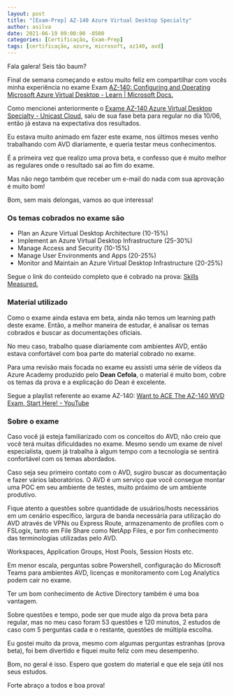 ```yaml
---
layout: post
title: "[Exam-Prep] AZ-140 Azure Virtual Desktop Specialty"
author: asilva
date: 2021-06-19 09:00:00 -0500
categories: [Certificação, Exam-Prep]
tags: [certificação, azure, microsoft, az140, avd]
---
```


Fala galera! Seis tão baum?

Final de semana começando e estou muito feliz em compartilhar com vocês minha experiência no exame Exam <a href="https://docs.microsoft.com/en-us/learn/certifications/exams/az-140" target="_blank">AZ-140: Configuring and Operating Microsoft Azure Virtual Desktop - Learn | Microsoft Docs.</a>

Como mencionei anteriormente o [Exame AZ-140 Azure Virtual Desktop Specialty - Unicast Cloud](http://www.unicast.com.br/exame-az-140-azure-virtual-desktop-specialty.html), saiu de sua fase beta para regular no dia 10/06, então já estava na expectativa dos resultados.

Eu estava muito animado em fazer este exame, nos últimos meses venho trabalhando com AVD diariamente, e queria testar meus conhecimentos. 

É a primeira vez que realizo uma prova beta, e confesso que é muito melhor as regulares onde o resultado sai ao fim do exame.

Mas não nego também que receber um e-mail do nada com sua aprovação é muito bom!

Bom, sem mais delongas, vamos ao que interessa!

### **Os temas cobrados no exame são**

* Plan an Azure Virtual Desktop Architecture (10-15%)
* Implement an Azure Virtual Desktop Infrastructure (25-30%)
* Manage Access and Security (10-15%)
* Manage User Environments and Apps (20-25%)
* Monitor and Maintain an Azure Virtual Desktop Infrastructure (20-25%)

Segue o link do conteúdo completo que é cobrado na prova: <a href="https://query.prod.cms.rt.microsoft.com/cms/api/am/binary/RE4MFST" target="_blank">Skills Measured.</a> 

### **Material utilizado**

Como o exame ainda estava em beta, ainda não temos um learning path deste exame. Então, a melhor maneira de estudar, é analisar os temas cobrados e buscar as documentações oficiais. 

No meu caso, trabalho quase diariamente com ambientes AVD, então estava confortável com boa parte do material cobrado no exame. 

Para uma revisão mais focada no exame eu assisti uma série de vídeos da Azure Academy produzido pelo **Dean Cefola**, o material é muito bom, cobre os temas da prova e a explicação do Dean é excelente.

Segue a playlist referente ao exame AZ-140: <a href="https://www.youtube.com/playlist?list=PL-V4YVm6AmwW1DBM25pwWYd1Lxs84ILZT" target="_blank">Want to ACE The AZ-140 WVD Exam, Start Here! - YouTube</a>

### **Sobre o exame**

Caso você já esteja familiarizado com os conceitos do AVD, não creio que você terá muitas dificuldades no exame. Mesmo sendo um exame de nível especialista, quem já trabalha à algum tempo com a tecnologia se sentirá confortável com os temas abordados.

Caso seja seu primeiro contato com o AVD, sugiro buscar as documentação e fazer vários laboratórios. O AVD é um serviço que você consegue montar uma POC em seu ambiente de testes, muito próximo de um ambiente produtivo.

Fique atento a questões sobre quantidade de usuários/hosts necessários em um cenário específico, largura de banda necessária para utilização do AVD através de VPNs ou Express Route, armazenamento de profiles com o FSLogix, tanto em File Share como NetApp Files, e por fim conhecimento das terminologias utilizadas pelo AVD.

Workspaces, Application Groups, Host Pools, Session Hosts etc.

Em menor escala, perguntas sobre Powershell, configuração do Microsoft Teams para ambientes AVD, licenças e monitoramento com Log Analytics podem cair no exame.

Ter um bom conhecimento de Active Directory também é uma boa vantagem.

Sobre questões e tempo, pode ser que mude algo da prova beta para regular, mas no meu caso foram 53 questões e 120 minutos, 2 estudos de caso com 5 perguntas cada e o restante, questões de múltipla escolha.

Eu gostei muito da prova, mesmo com algumas perguntas estranhas (prova beta), foi bem divertido e fiquei muito feliz com meu desempenho.

Bom, no geral é isso. Espero que gostem do material e que ele seja útil nos seus estudos.

Forte abraço a todos e boa prova!